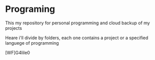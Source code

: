 # Programing

This my repository for personal programming and cloud backup of my projects 

Heare i'll divide by folders, each one contains a project or a specified languege of programming 


[WF]G4lile0
